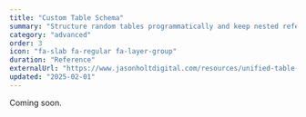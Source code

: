 ```yaml
---
title: "Custom Table Schema"
summary: "Structure random tables programmatically and keep nested references stable."
category: "advanced"
order: 3
icon: "fa-slab fa-regular fa-layer-group"
duration: "Reference"
externalUrl: "https://www.jasonholtdigital.com/resources/unified-table-v3-schema.jsonc"
updated: "2025-02-01"
---
```


Coming soon.